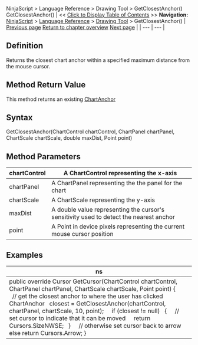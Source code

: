 ﻿
NinjaScript > Language Reference > Drawing Tool > GetClosestAnchor()
GetClosestAnchor()
| << [Click to Display Table of Contents](getclosestanchor.md) >> **Navigation:**     [NinjaScript](ninjascript-1.md) > [Language Reference](language_reference_wip-1.md) > [Drawing Tool](drawing_tools-1.md) > GetClosestAnchor() | [Previous page](getattachedtochartbars-1.md) [Return to chapter overview](drawing_tools-1.md) [Next page](getcursor-1.md) |
| --- | --- |
## Definition
Returns the closest chart anchor within a specified maximum distance from the mouse cursor.
 
## Method Return Value
This method returns an existing [ChartAnchor](chartanchor-1.md)
## 
## Syntax
GetClosestAnchor(ChartControl chartControl, ChartPanel chartPanel, ChartScale chartScale, double maxDist, Point point)
## 
## Method Parameters
| chartControl | A ChartControl representing the x-axis |
| --- | --- |
| chartPanel | A ChartPanel representing the the panel for the chart |
| chartScale | A ChartScale representing the y-axis |
| maxDist | A double value representing the cursor's sensitivity used to detect the nearest anchor |
| point | A Point in device pixels representing the current mouse cursor position |

## Examples
| ns |
| --- |
| public override Cursor GetCursor(ChartControl chartControl, ChartPanel chartPanel, ChartScale chartScale, Point point) {             // get the closest anchor to where the user has clicked    ChartAnchor   closest = GetClosestAnchor(chartControl, chartPanel, chartScale, 10, point);      if (closest != null)    {      // set cursor to indicate that it can be moved      return Cursors.SizeNWSE;    }       // otherwise set cursor back to arrow    else return Cursors.Arrow; } |


